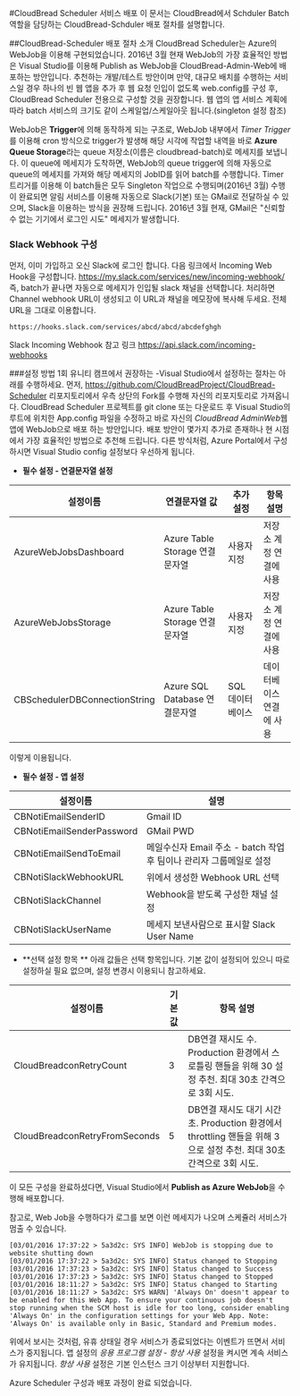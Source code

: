 #CloudBread Scheduler 서비스 배포
이 문서는 CloudBread에서 Schduler Batch 역할을 담당하는 CloudBread-Schduler 배포 절차를 설명합니다.

##CloudBread-Scheduler 배포 절차 소개
CloudBread Scheduler는 Azure의 WebJob을 이용해 구현되었습니다. 2016년 3월 현재 WebJob의 가장 효율적인 방법은 Visual Studio를 이용해 Publish as WebJob을 CloudBread-Admin-Web에 배포하는 방안입니다. 추천하는 개발/테스트 방안이며 만약, 대규모 배치를 수행하는 서비스일 경우 하나의 빈 웹 앱을 추가 후 웹 요청 인입이 없도록 web.config를 구성 후, CloudBread Scheduler 전용으로 구성할 것을 권장합니다. 웹 앱의 앱 서비스 계획에 따라 batch 서비스의 크기도 같이 스케일업/스케일아웃 됩니다.(singleton 설정 참조)

WebJob은 **Trigger**에 의해 동작하게 되는 구조로, WebJob 내부에서 *Timer  Trigger*를 이용해 cron 방식으로 trigger가 발생해 해당 시각에 작업할 내역을 바로 **Azure Queue Storage**라는 queue 저장소(이름은 cloudbread-batch)로 메세지를 보냅니다. 이 queue에 메세지가 도착하면, WebJob의 queue trigger에 의해 자동으로 queue의 메세지를 가져와 해당 메세지의 JobID를 읽어 batch를 수행합니다. Timer 트리거를 이용해 이 batch들은 모두 Singleton 작업으로 수행되며(2016년 3월) 수행이 완료되면 알림 서비스를 이용해 자동으로 Slack(기본) 또는 GMail로 전달하실 수 있으며, Slack을 이용하는 방식을 권장해 드립니다. 2016년 3월 현재, GMail은 "신뢰할 수 없는 기기에서 로그인 시도" 메세지가 발생합니다.


### Slack Webhook 구성
먼저, 이미 가입하고 오신 Slack에 로그인 합니다. 
다음 링크에서 Incoming Web Hook을 구성합니다. https://my.slack.com/services/new/incoming-webhook/ 
즉, batch가 끝나면 자동으로 메세지가 인입될 slack 채널을 선택합니다.
처리하면 Channel webhook URL이 생성되고 이 URL과 채널을 메모장에 복사해 두세요. 전체 URL을 그대로 이용합니다.
```
https://hooks.slack.com/services/abcd/abcd/abcdefghgh
```
Slack Incoming Webhook 참고 링크 https://api.slack.com/incoming-webhooks 


###설정 방법
1회 유니티 캠프에서 권장하는 -Visual Studio에서 설정하는 절차는 아래를 수행하세요.
먼저, https://github.com/CloudBreadProject/CloudBread-Scheduler 리포지토리에서 우측 상단의 Fork를 수행해 자신의 리포지토리로 가져옵니다. CloudBread Scheduler 프로젝트를 git clone 또는 다운로드 후 Visual Studio의 루트에 위치한 App.config 파일을 수정하고 바로 자신의 *CloudBread AdminWeb*웹 앱에 WebJob으로 배포 하는 방안입니다. 배포 방안이 몇가지 추가로 존재하나 현 시점에서 가장 효율적인 방법으로 추천해 드립니다. 다른 방식처럼, Azure Portal에서 구성하시면 Visual Studio config 설정보다 우선하게 됩니다.

- **필수 설정 - 연결문자열 설정**

설정이름|연결문자열 값|추가 설정|항목 설명
---|---|---|---
AzureWebJobsDashboard|Azure Table Storage 연결문자열|사용자 지정|저장소 계정 연결에 사용
AzureWebJobsStorage|Azure Table Storage 연결문자열|사용자 지정|저장소 계정 연결에 사용
CBSchedulerDBConnectionString| Azure SQL Database 연결문자열|SQL 데이터베이스|데이터베이스 연결에 사용
이렇게 이용됩니다.

- **필수 설정 - 앱 설정**
 
설정이름|설명
---|---
CBNotiEmailSenderID| Gmail ID
CBNotiEmailSenderPassword|GMail PWD
CBNotiEmailSendToEmail|메일수신자 Email 주소 - batch 작업 후 팀이나 관리자 그룹메일로 설정
CBNotiSlackWebhookURL|위에서 생성한 Webhook URL 선택
CBNotiSlackChannel|Webhook을 받도록 구성한 채널 설정
CBNotiSlackUserName|메세지 보낸사람으로 표시할 Slack User Name


- **선택 설정 항목 **
아래 값들은 선택 항목입니다. 기본 값이 설정되어 있으니 따로 설정하실 필요 없으며, 설정 변경시 이용되니 참고하세요.

설정이름|기본값|항목 설명
---|---|---
CloudBreadconRetryCount|3|DB연결 재시도 수. Production 환경에서 스로틀링 핸들을 위해 30 설정 추천. 최대 30초 간격으로 3회 시도.
CloudBreadconRetryFromSeconds|5|DB연결 재시도 대기 시간 초. Production 환경에서 throttling 핸들을 위해 3으로 설정 추천. 최대 30초 간격으로 3회 시도.

이 모든 구성을 완료하셨다면, Visual Studio에서 **Publish as Azure WebJob**을 수행해 배포합니다.

참고로,
Web Job을 수행하다가 로그를 보면 이런 메세지가 나오며 스케쥴러 서비스가 멈출 수 있습니다.
```
[03/01/2016 17:37:22 > 5a3d2c: SYS INFO] WebJob is stopping due to website shutting down
[03/01/2016 17:37:22 > 5a3d2c: SYS INFO] Status changed to Stopping
[03/01/2016 17:37:23 > 5a3d2c: SYS INFO] Status changed to Success
[03/01/2016 17:37:23 > 5a3d2c: SYS INFO] Status changed to Stopped
[03/01/2016 18:11:27 > 5a3d2c: SYS INFO] Status changed to Starting
[03/01/2016 18:11:27 > 5a3d2c: SYS WARN] 'Always On' doesn't appear to be enabled for this Web App. To ensure your continuous job doesn't stop running when the SCM host is idle for too long, consider enabling 'Always On' in the configuration settings for your Web App. Note: 'Always On' is available only in Basic, Standard and Premium modes.
```
위에서 보시는 것처럼, 유휴 상태일 경우 서비스가 종료되었다는 이벤트가 뜨면서 서비스가 중지됩니다. 앱 설정의 *응용 프로그램 설정* - *항상 사용* 설정을 켜시면 계속 서비스가 유지됩니다. *항상 사용* 설정은 기본 인스턴스 크기 이상부터 지원합니다.

Azure Scheduler 구성과 배포 과정이 완료 되었습니다.